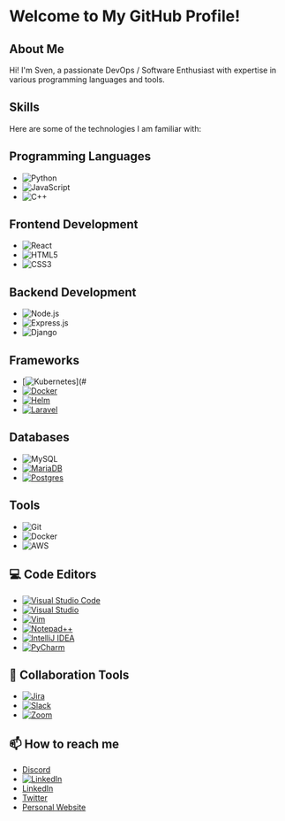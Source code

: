 # Welcome to My GitHub Profile!

## About Me
Hi! I'm Sven, a passionate DevOps / Software Enthusiast with expertise in various programming languages and tools.

## Skills
Here are some of the technologies I am familiar with:

## Programming Languages
- ![Python](https://img.shields.io/badge/Python-3.9-blue)
- ![JavaScript](https://img.shields.io/badge/JavaScript-ES6-yellow)
- ![C++](https://img.shields.io/badge/C++-17-lightblue)

## Frontend Development
- ![React](https://img.shields.io/badge/React-v17.0-blue)
- ![HTML5](https://img.shields.io/badge/HTML5-white?logo=html5&logoColor=E34F26)
- ![CSS3](https://img.shields.io/badge/CSS3-white?logo=css3&logoColor=1572B6)

## Backend Development
- ![Node.js](https://img.shields.io/badge/Node.js-v14.0-green)
- ![Express.js](https://img.shields.io/badge/Express.js-black?logo=express)
- ![Django](https://img.shields.io/badge/Django-3.1-green)

## Frameworks
- [![Kubernetes](https://img.shields.io/badge/Kubernetes-326CE5?logo=kubernetes&logoColor=fff)](#
- [![Docker](https://img.shields.io/badge/Docker-2496ED?logo=docker&logoColor=fff)](#)
- [![Helm](https://img.shields.io/badge/Helm-0F1689?logo=helm&logoColor=fff)](#)
- [![Laravel](https://img.shields.io/badge/Laravel-%23FF2D20.svg?logo=laravel&logoColor=white)](#)


## Databases
- ![MySQL](https://img.shields.io/badge/MySQL-v8.0-blue)
- [![MariaDB](https://img.shields.io/badge/MariaDB-003545?logo=mariadb&logoColor=white)](#)
- [![Postgres](https://img.shields.io/badge/Postgres-%23316192.svg?logo=postgresql&logoColor=white)](#)

## Tools
- ![Git](https://img.shields.io/badge/Git-v2.30-orange)
- ![Docker](https://img.shields.io/badge/Docker-v20.10-blue)
- ![AWS](https://img.shields.io/badge/AWS-EC2-orange?logo=amazon-aws)

## 💻 Code Editors
- [![Visual Studio Code](https://custom-icon-badges.demolab.com/badge/Visual%20Studio%20Code-0078d7.svg?logo=vsc&logoColor=white)](#)
- [![Visual Studio](https://custom-icon-badges.demolab.com/badge/Visual%20Studio-5C2D91.svg?&logo=visual-studio&logoColor=white)](#)
- [![Vim](https://img.shields.io/badge/Vim-%2311AB00.svg?logo=vim&logoColor=white)](#)
- [![Notepad++](https://img.shields.io/badge/Notepad++-90E59A.svg?&logo=notepad%2b%2b&logoColor=black)](#)
- [![IntelliJ IDEA](https://img.shields.io/badge/IntelliJIDEA-000000.svg?logo=intellij-idea&logoColor=white)](#)
- [![PyCharm](https://img.shields.io/badge/PyCharm-000?logo=pycharm&logoColor=fff)](#)

## 🤝 Collaboration Tools
- [![Jira](https://img.shields.io/badge/Jira-0052CC?logo=jira&logoColor=fff)](#)
- [![Slack](https://img.shields.io/badge/Slack-4A154B?logo=slack&logoColor=fff)](#)
- [![Zoom](https://img.shields.io/badge/Zoom-2D8CFF?logo=zoom&logoColor=white)](#)

## 📫 How to reach me
- [Discord](https://img.shields.io/discord/:[53uXbqNZKa])
- [![LinkedIn](https://custom-icon-badges.demolab.com/badge/LinkedIn-0A66C2?logo=linkedin-white&logoColor=fff)](#)
- [LinkedIn](https://www.linkedin.com/in/your-linkedin)
- [Twitter](https://twitter.com/your-twitter)
- [Personal Website](https://your-website.com)

